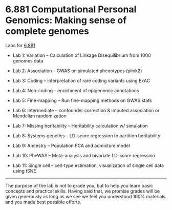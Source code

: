 # 6.881 Computational Personal Genomics: Making sense of complete genomes

Labs for [6.881](http://compbio.mit.edu/6.881)

* Lab 1: Variation – Calculation of Linkage Disequilibrium from 1000 genomes data

* Lab 2: Association – GWAS on simulated phenotypes (plink2)

* Lab 3: Coding – interpretation of rare coding variants using ExAC

* Lab 4: Non-coding – enrichment of epigenomic annotations

* Lab 5: Fine-mapping – Run fine-mapping methods on GWAS stats

* Lab 6: Intermediate – confounder correction & imputed association or Mendelian randomization

* Lab 7: Missing heritability – Heritability calculation w/ simulation

* Lab 8: Systems genetics – LD-score regression to partition heritability

* Lab 9: Ancestry – Population PCA and admixture model

* Lab 10: PheWAS – Meta-analysis and bivariate LD-score regression

* Lab 11: Single cell – cell-type estimation, visualization of single cell data using tSNE

---

The purpose of the lab is not to grade you, but to help you learn
basic concepts and practical skills.  Having said that, we promise
grades will be given generously as long as we see we feel you
understood 100% materials and you made best possible efforts.

